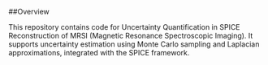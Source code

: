 ##Overview

This repository contains code for Uncertainty Quantification in SPICE Reconstruction of MRSI (Magnetic Resonance Spectroscopic Imaging). It supports uncertainty estimation using Monte Carlo sampling and Laplacian approximations, integrated with the SPICE framework.
